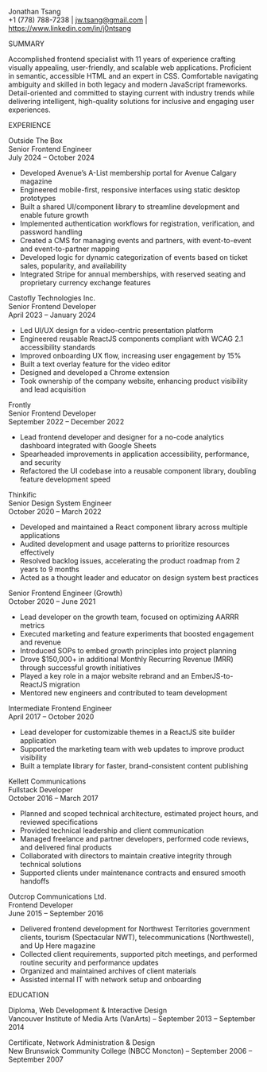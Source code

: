 Jonathan Tsang  
+1 (778) 788-7238 | jw.tsang@gmail.com | https://www.linkedin.com/in/j0ntsang

SUMMARY

Accomplished frontend specialist with 11 years of experience crafting visually appealing, user-friendly, and scalable web applications. Proficient in semantic, accessible HTML and an expert in CSS. Comfortable navigating ambiguity and skilled in both legacy and modern JavaScript frameworks. Detail-oriented and committed to staying current with industry trends while delivering intelligent, high-quality solutions for inclusive and engaging user experiences.

EXPERIENCE

Outside The Box  
Senior Frontend Engineer  
July 2024 – October 2024

- Developed Avenue’s A-List membership portal for Avenue Calgary magazine
- Engineered mobile-first, responsive interfaces using static desktop prototypes
- Built a shared UI/component library to streamline development and enable future growth
- Implemented authentication workflows for registration, verification, and password handling
- Created a CMS for managing events and partners, with event-to-event and event-to-partner mapping
- Developed logic for dynamic categorization of events based on ticket sales, popularity, and availability
- Integrated Stripe for annual memberships, with reserved seating and proprietary currency exchange features

Castofly Technologies Inc.  
Senior Frontend Developer  
April 2023 – January 2024

- Led UI/UX design for a video-centric presentation platform
- Engineered reusable ReactJS components compliant with WCAG 2.1 accessibility standards
- Improved onboarding UX flow, increasing user engagement by 15%
- Built a text overlay feature for the video editor
- Designed and developed a Chrome extension
- Took ownership of the company website, enhancing product visibility and lead acquisition

Frontly  
Senior Frontend Developer  
September 2022 – December 2022

- Lead frontend developer and designer for a no-code analytics dashboard integrated with Google Sheets
- Spearheaded improvements in application accessibility, performance, and security
- Refactored the UI codebase into a reusable component library, doubling feature development speed

Thinkific  
Senior Design System Engineer  
October 2020 – March 2022

- Developed and maintained a React component library across multiple applications
- Audited development and usage patterns to prioritize resources effectively
- Resolved backlog issues, accelerating the product roadmap from 2 years to 9 months
- Acted as a thought leader and educator on design system best practices

Senior Frontend Engineer (Growth)  
October 2020 – June 2021

- Lead developer on the growth team, focused on optimizing AARRR metrics
- Executed marketing and feature experiments that boosted engagement and revenue
- Introduced SOPs to embed growth principles into project planning
- Drove $150,000+ in additional Monthly Recurring Revenue (MRR) through successful growth initiatives
- Played a key role in a major website rebrand and an EmberJS-to-ReactJS migration
- Mentored new engineers and contributed to team development

Intermediate Frontend Engineer  
April 2017 – October 2020

- Lead developer for customizable themes in a ReactJS site builder application
- Supported the marketing team with web updates to improve product visibility
- Built a template library for faster, brand-consistent content publishing

Kellett Communications  
Fullstack Developer  
October 2016 – March 2017

- Planned and scoped technical architecture, estimated project hours, and reviewed specifications
- Provided technical leadership and client communication
- Managed freelance and partner developers, performed code reviews, and delivered final products
- Collaborated with directors to maintain creative integrity through technical solutions
- Supported clients under maintenance contracts and ensured smooth handoffs

Outcrop Communications Ltd.  
Frontend Developer  
June 2015 – September 2016

- Delivered frontend development for Northwest Territories government clients, tourism (Spectacular NWT), telecommunications (Northwestel), and Up Here magazine
- Collected client requirements, supported pitch meetings, and performed routine security and performance updates
- Organized and maintained archives of client materials
- Assisted internal IT with network setup and onboarding

EDUCATION

Diploma, Web Development & Interactive Design  
Vancouver Institute of Media Arts (VanArts) – September 2013 – September 2014

Certificate, Network Administration & Design  
New Brunswick Community College (NBCC Moncton) – September 2006 – September 2007
